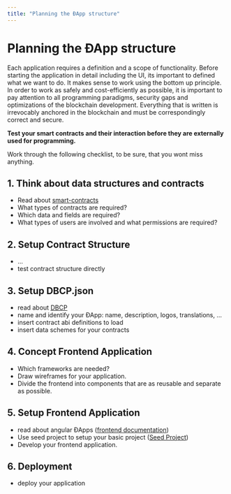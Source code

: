 ```yaml
---
title: "Planning the ÐApp structure"
---
```

# Planning the ÐApp structure
Each application requires a definition and a scope of functionality. Before starting the application in detail including the UI, its important to defined what we want to do. It makes sense to work using the bottom up principle. In order to work as safely and cost-efficiently as possible, it is important to pay attention to all programming paradigms, security gaps and optimizations of the blockchain development. Everything that is written is irrevocably anchored in the blockchain and must be correspondingly correct and secure.

<b>Test your smart contracts and their interaction before they are externally used for programming.</b>

Work through the following checklist, to be sure, that you wont miss anything.

## 1. Think about data structures and contracts
- Read about [smart-contracts](/dev/smart-contracts)
- What types of contracts are required?
- Which data and fields are required?
- What types of users are involved and what permissions are required?

## 2. Setup Contract Structure
- ...
- test contract structure directly

## 3. Setup DBCP.json
- read about [DBCP](/dev/dbcp)
- name and identify your ÐApp: name, description, logos, translations, ...
- insert contract abi definitions to load
- insert data schemes for your contracts

## 4. Concept Frontend Application
- Which frameworks are needed?
- Draw wireframes for your application.
- Divide the frontend into components that are as reusable and separate as possible.

## 5. Setup Frontend Application
- read about angular ÐApps ([frontend documentation](/angular/basic))
- Use seed project to setup your basic project ([Seed Project](git@github.com:evannetwork/contractus-dapps-tutorial.git))
- Develop your frontend application.

## 6. Deployment
- deploy your application
